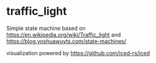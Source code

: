 # traffic_light
Simple state machine based on  
https://en.wikipedia.org/wiki/Traffic_light
and
https://blog.yoshuawuyts.com/state-machines/

visualization powered by https://github.com/iced-rs/iced